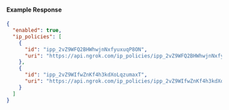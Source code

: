 <!-- Code generated for API Clients. DO NOT EDIT. -->
#### Example Response
```json
{
  "enabled": true,
  "ip_policies": [
    {
      "id": "ipp_2vZ9WFQ2BHWhwjnNxfyuxuqP8ON",
      "uri": "https://api.ngrok.com/ip_policies/ipp_2vZ9WFQ2BHWhwjnNxfyuxuqP8ON"
    },
    {
      "id": "ipp_2vZ9WIfwZnKf4h3kdXoLqzumaxT",
      "uri": "https://api.ngrok.com/ip_policies/ipp_2vZ9WIfwZnKf4h3kdXoLqzumaxT"
    }
  ]
}
